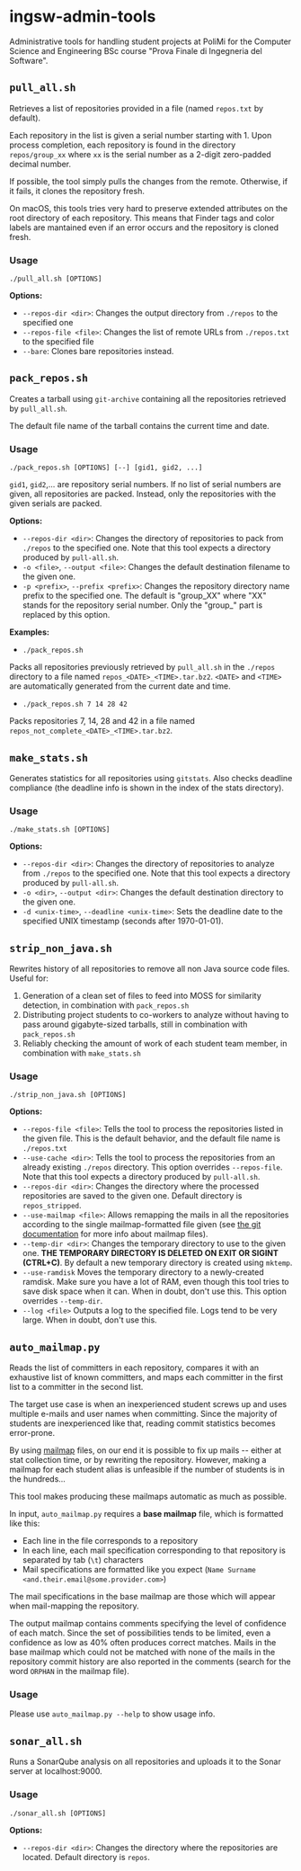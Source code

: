 # ingsw-admin-tools

Administrative tools for handling student projects at PoliMi for the Computer Science and Engineering BSc course "Prova Finale di Ingegneria del Software".

## `pull_all.sh`

Retrieves a list of repositories provided in a file (named `repos.txt` by default).

Each repository in the list is given a serial number starting with 1. Upon process completion, each repository is found in the directory `repos/group_xx` where `xx` is the serial number as a 2-digit zero-padded decimal number.

If possible, the tool simply pulls the changes from the remote. Otherwise, if it fails, it clones the repository fresh.

On macOS, this tools tries very hard to preserve extended attributes on the root directory of each repository. This means that Finder tags and color labels are mantained even if an error occurs and the repository is cloned fresh.

### Usage

`./pull_all.sh [OPTIONS]`

**Options:**

* `--repos-dir <dir>`: Changes the output directory from `./repos` to the specified one
* `--repos-file <file>`: Changes the list of remote URLs from `./repos.txt` to the specified file
* `--bare`: Clones bare repositories instead.

## `pack_repos.sh`

Creates a tarball using `git-archive` containing all the repositories retrieved by `pull_all.sh`.

The default file name of the tarball contains the current time and date.

### Usage

`./pack_repos.sh [OPTIONS] [--] [gid1, gid2, ...]`

`gid1`, `gid2`,... are repository serial numbers. If no list of serial numbers are given, all repositories are packed. Instead, only the repositories with the given serials are packed.

**Options:**

* `--repos-dir <dir>`: Changes the directory of repositories to pack from `./repos` to the specified one. Note that this tool expects a directory produced by `pull-all.sh`.
* `-o <file>`, `--output <file>`: Changes the default destination filename to the given one.
* `-p <prefix>`, `--prefix <prefix>`: Changes the repository directory name prefix to the specified one. The default is "group\_XX" where "XX" stands for the repository serial number. Only the "group\_" part is replaced by this option. 

**Examples:**

* `./pack_repos.sh`

Packs all repositories previously retrieved by `pull_all.sh` in the `./repos` directory to a file named `repos_<DATE>_<TIME>.tar.bz2`. `<DATE>` and `<TIME>` are automatically generated from the current date and time.

* `./pack_repos.sh 7 14 28 42`

Packs repositories 7, 14, 28 and 42 in a file named `repos_not_complete_<DATE>_<TIME>.tar.bz2`.


## `make_stats.sh`

Generates statistics for all repositories using `gitstats`. Also checks deadline compliance (the deadline info is shown in the index of the stats directory).

### Usage

`./make_stats.sh [OPTIONS]`

**Options:**

* `--repos-dir <dir>`: Changes the directory of repositories to analyze from `./repos` to the specified one. Note that this tool expects a directory produced by `pull-all.sh`.
* `-o <dir>`, `--output <dir>`: Changes the default destination directory to the given one.
* `-d <unix-time>`, `--deadline <unix-time>`: Sets the deadline date to the specified UNIX timestamp (seconds after 1970-01-01).

## `strip_non_java.sh`

Rewrites history of all repositories to remove all non Java source code files. Useful for:

1. Generation of a clean set of files to feed into MOSS for similarity detection, in combination with `pack_repos.sh`
2. Distributing project students to co-workers to analyze without having to pass around gigabyte-sized tarballs, still in combination with `pack_repos.sh`
3. Reliably checking the amount of work of each student team member, in combination with `make_stats.sh`

### Usage

`./strip_non_java.sh [OPTIONS]`

**Options:**

* `--repos-file <file>`: Tells the tool to process the repositories listed in the given file. This is the default behavior, and the default file name is `./repos.txt`
* `--use-cache <dir>`: Tells the tool to process the repositories from an already existing `./repos` directory. This option overrides `--repos-file`. Note that this tool expects a directory produced by `pull-all.sh`.
* `--repos-dir <dir>`: Changes the directory where the processed repositories are saved to the given one. Default directory is `repos_stripped`.
* `--use-mailmap <file>`: Allows remapping the mails in all the repositories according to the single mailmap-formatted file given (see [the git documentation](https://git-scm.com/docs/git-check-mailmap) for more info about mailmap files).
* `--temp-dir <dir>`: Changes the temporary directory to use to the given one. **THE TEMPORARY DIRECTORY IS DELETED ON EXIT OR SIGINT (CTRL+C)**. By default a new temporary directory is created using `mktemp`.
* `--use-ramdisk` Moves the temporary directory to a newly-created ramdisk. Make sure you have a lot of RAM, even though this tool tries to save disk space when it can. When in doubt, don't use this. This option overrides `--temp-dir`.
* `--log <file>` Outputs a log to the specified file. Logs tend to be very large. When in doubt, don't use this.

## `auto_mailmap.py`

Reads the list of committers in each repository, compares it with an exhaustive list of known committers, and maps each committer in the first list to a committer in the second list.

The target use case is when an inexperienced student screws up and uses multiple e-mails and user names when committing. Since the majority of students are inexperienced like that, reading commit statistics becomes error-prone.

By using [mailmap](https://git-scm.com/docs/git-check-mailmap) files, on our end it is possible to fix up mails -- either at stat collection time, or by rewriting the repository.
However, making a mailmap for each student alias is unfeasible if the number of students is in the hundreds...

This tool makes producing these mailmaps automatic as much as possible.

In input, `auto_mailmap.py` requires a **base mailmap** file, which is formatted like this:

* Each line in the file corresponds to a repository
* In each line, each mail specification corresponding to that repository is separated by tab (`\t`) characters
* Mail specifications are formatted like you expect (`Name Surname <and.their.email@some.provider.com>`)

The mail specifications in the base mailmap are those which will appear when mail-mapping the repository.

The output mailmap contains comments specifying the level of confidence of each match.
Since the set of possibilities tends to be limited, even a confidence as low as 40% often produces correct matches.
Mails in the base mailmap which could not be matched with none of the mails in the repository commit history are also reported in the comments (search for the word `ORPHAN` in the mailmap file).

### Usage

Please use `auto_mailmap.py --help` to show usage info.

## `sonar_all.sh`

Runs a SonarQube analysis on all repositories and uploads it to the Sonar server at localhost:9000.

### Usage

`./sonar_all.sh [OPTIONS]`

**Options:**

* `--repos-dir <dir>`: Changes the directory where the repositories are located. Default directory is `repos`.
